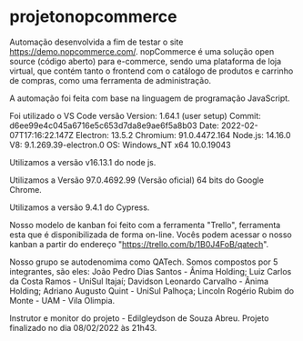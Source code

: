 # projetonopcommerce

Automação desenvolvida a fim de testar o site https://demo.nopcommerce.com/. nopCommerce é uma solução open source (código aberto) para e-commerce, sendo uma plataforma de loja virtual, que contém tanto o frontend com o catálogo de produtos e carrinho de compras, como uma ferramenta de administração.

A automação foi feita com base na linguagem de programação JavaScript.

Foi utilizado o VS Code versão Version: 1.64.1 (user setup)
Commit: d6ee99e4c045a6716e5c653d7da8e9ae6f5a8b03
Date: 2022-02-07T17:16:22.147Z
Electron: 13.5.2
Chromium: 91.0.4472.164
Node.js: 14.16.0
V8: 9.1.269.39-electron.0
OS: Windows_NT x64 10.0.19043

Utilizamos a versão v16.13.1 do node js.

Utilizamos a Versão 97.0.4692.99 (Versão oficial) 64 bits do Google Chrome.

Utilizamos a versão 9.4.1 do Cypress.

Nosso modelo de kanban foi feito com a ferramenta "Trello", ferramenta esta que é disponibilizada de forma on-line. Vocês podem acessar o nosso kanban a partir do endereço "https://trello.com/b/1B0J4FoB/qatech".

Nosso grupo se autodenomima como QATech. Somos compostos por 5 integrantes, são eles:
João Pedro Dias Santos - Ânima Holding;
Luiz Carlos da Costa Ramos - UniSul Itajaí;
Davidson Leonardo Carvalho - Ânima Holding;
Adriano Augusto Quint - UniSul Palhoça;
Lincoln Rogério Rubim do Monte - UAM - Vila Olimpia.

Instrutor e monitor do projeto - Edilgleydson de Souza Abreu.
Projeto finalizado no dia 08/02/2022 às 21h43.
